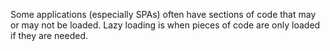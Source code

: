 Some applications (especially SPAs) often have sections of code that may or may not be loaded.  Lazy loading is when pieces of code are only loaded if they are needed.
